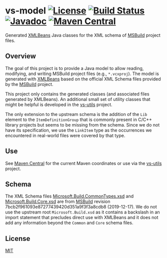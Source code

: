 # vs-model  [![License](https://img.shields.io/github/license/isotes/vs-model)](LICENSE)  [![Build Status](https://travis-ci.com/isotes/vs-model.svg?branch=master)](https://travis-ci.com/isotes/vs-model)  [![Javadoc](https://img.shields.io/badge/docs-javadoc-blue)](https://isotes.github.io/javadoc/vs-model-1.0.0/)  [![Maven Central](https://img.shields.io/maven-metadata/v?metadataUrl=https%3A%2F%2Frepo1.maven.org%2Fmaven2%2Fio%2Fgithub%2Fisotes%2Fvs-model%2Fmaven-metadata.xml)](https://search.maven.org/search?q=g:io.github.isotes%20a:vs-model)
Generated [XMLBeans](https://xmlbeans.apache.org/) Java classes for the XML schema of [MSBuild](https://github.com/microsoft/msbuild) project files.


## Overview
The goal of this project is to provide a Java model to allow reading, modifying, and writing MSBuild project files (e.g., `*.vcxproj`). The model is generated with [XMLBeans](https://xmlbeans.apache.org/) based on the official XML Schema files provided by the  [MSBuild](https://github.com/microsoft/msbuild) project.

This project only contains the generated classes (and associated files generated by XMLBeans). An additional small set of utility classes that might be helpful is developed in the [vs-utils](https://github.com/isotes/vs-utils) project.

The only extension to the upstream schema is the addition of the `Lib` element to the `ItemDefinitionGroup` that is commonly present in C/C++ library projects but seems to be missing from the schema. Since we do not have its specification, we use the `LinkItem` type as the occurrences we encountered in real-world files were covered by that type.


## Use
See [Maven Central](https://search.maven.org/search?q=g:io.github.isotes%20a:vs-model) for the current Maven coordinates or use via the [vs-utils](https://search.maven.org/search?q=g:io.github.isotes%20a:vs-utils) project.


## Schema
The XML Schema files [Microsoft.Build.CommonTypes.xsd](src/main/resources/io/github/isotes/vs/model/Microsoft.Build.CommonTypes.xsd) and [Microsoft.Build.Core.xsd](src/main/resources/io/github/isotes/vs/model/Microsoft.Build.Core.xsd) are from [MSBuild](https://github.com/microsoft/msbuild/tree/master/src/MSBuild) revision 7bcb2f961093e87277439420d351a9f3f3a8cdb8 (2019-12-17). We do not use the upstream root `Microsoft.Build.xsd` as it contains a backslash in an import statement that precludes direct use with XMLBeans and it does not add any information beyond the `Common` and `Core` schema files.


## License
[MIT](LICENSE)

